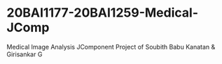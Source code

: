 # 20BAI1177-20BAI1259-Medical-JComp
Medical Image Analysis JComponent Project of Soubith Babu Kanatan &amp; Girisankar G
